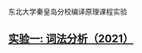 东北大学秦皇岛分校编译原理课程实验

## [实验一: 词法分析（2021）](https://github.com/dqxcj/Compilation_principle_lab/blob/main/lab1/lab1.md)

